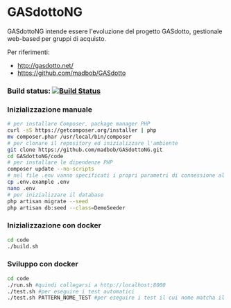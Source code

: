 # GASdottoNG

GASdottoNG intende essere l'evoluzione del progetto GASdotto, gestionale web-based per gruppi di acquisto.

Per riferimenti:

* http://gasdotto.net/
* https://github.com/madbob/GASdotto

### Build status: [![Build Status](https://travis-ci.org/madbob/GASdottoNG.svg?branch=master)](https://travis-ci.org/madbob/GASdottoNG)

### Inizializzazione manuale

```bash
# per installare Composer, package manager PHP
curl -sS https://getcomposer.org/installer | php
mv composer.phar /usr/local/bin/composer
# per clonare il repository ed inizializzare l'ambiente
git clone https://github.com/madbob/GASdottoNG.git
cd GASdottoNG/code
# per installare le dipendenze PHP
composer update --no-scripts
# nel file .env vanno specificati i propri parametri di connessione al database
cp .env.example .env
nano .env
# per inizializzare il database
php artisan migrate --seed
php artisan db:seed --class=DemoSeeder
```

### Inizializzazione con docker

```bash
cd code
./build.sh
```
    
### Sviluppo con docker

```bash
cd code
./run.sh #quindi collegarsi a http://localhost:8000
./test.sh #per eseguire i test automatici
./test.sh PATTERN_NOME_TEST #per eseguire i test il cui nome matcha il pattern
```
